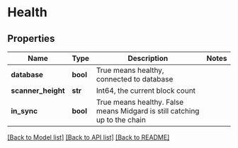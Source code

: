 # Health

## Properties
Name | Type | Description | Notes
------------ | ------------- | ------------- | -------------
**database** | **bool** | True means healthy, connected to database | 
**scanner_height** | **str** | Int64, the current block count | 
**in_sync** | **bool** | True means healthy. False means Midgard is still catching up to the chain | 

[[Back to Model list]](../README.md#documentation-for-models) [[Back to API list]](../README.md#documentation-for-api-endpoints) [[Back to README]](../README.md)

